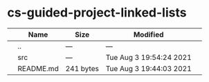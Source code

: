 # cs-guided-project-linked-lists

<table><thead><tr class="header"><th></th><th>Name</th><th>Size</th><th>Modified</th><th></th></tr></thead><tbody><tr class="odd"><td></td><td><span class="goup">..</span></td><td>—</td><td>—</td><td></td></tr><tr class="even"><td></td><td><span class="name">src</span></td><td>—</td><td>Tue Aug 3 19:54:24 2021</td><td></td></tr><tr class="odd"><td></td><td><span class="name">README.md</span></td><td>241 bytes</td><td>Tue Aug 3 19:44:03 2021</td><td></td></tr></tbody></table>
